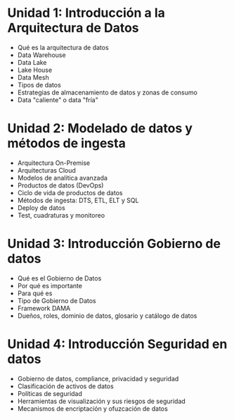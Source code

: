 # Unidad 1: Introducción a la Arquitectura de Datos
- Qué es la arquitectura de datos
- Data Warehouse
- Data Lake
- Lake House
- Data Mesh
- Tipos de datos
- Estrategias de almacenamiento de datos y zonas de consumo
- Data "caliente" o data "fría"

# Unidad 2: Modelado de datos y métodos de ingesta

- Arquitectura On-Premise
- Arquitecturas Cloud
- Modelos de analítica avanzada
- Productos de datos (DevOps)
- Ciclo de vida de productos de datos
- Métodos de ingesta: DTS, ETL, ELT y SQL
- Deploy de datos
- Test, cuadraturas y monitoreo
# Unidad 3: Introducción Gobierno de datos
- Qué es el Gobierno de Datos
- Por qué es importante
- Para qué es
- Tipo de Gobierno de Datos
- Framework DAMA
- Dueños, roles, dominio de datos, glosario y catálogo de datos
# Unidad 4: Introducción Seguridad en datos
- Gobierno de datos, compliance, privacidad y seguridad
- Clasificación de activos de datos
- Políticas de seguridad
- Herramientas de visualización y sus riesgos de seguridad
- Mecanismos de encriptación y ofuzcación de datos